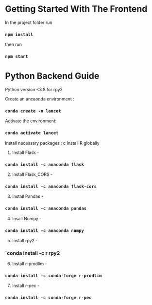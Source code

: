 # Getting Started With The Frontend

In the project folder run 
### `npm install`

then run 

### `npm start`


# Python Backend Guide
Python version <3.8 for rpy2

Create an ancaonda environment : 
### `conda create -n lancet `

Activate the environment: 
### `conda activate lancet `

Install necessary packages : c
Install R globally

1. Install Flask - 
### `conda install -c anaconda flask`
2. Install Flask_CORS - 
### `conda install -c anaconda flask-cors`
3. Install Pandas - 
### `conda install -c anaconda pandas`
4. Insall Numpy - 
### `conda install -c anaconda numpy`
5. Install rpy2 -
### `conda install -c r rpy2
6. Install r-prodlim -
### `conda install -c conda-forge r-prodlim`
7. Install r-pec -
### `conda install -c conda-forge r-pec`
